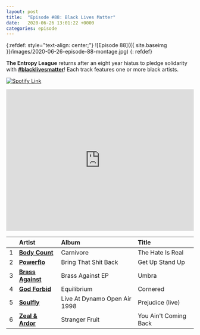 ```yaml
---
layout: post
title:  "Episode #88: Black Lives Matter"
date:   2020-06-26 13:01:22 +0000
categories: episode 
---
```


{:refdef: style="text-align: center;"}
![Episode 88]({{ site.baseimg }}/images/2020-06-26-episode-88-montage.jpg)
{: refdef}

**The Entropy League** returns after an eight year hiatus to pledge solidarity with [**#blacklivesmatter**](https://blacklivesmatter.com/)! Each track features one or more black artists.

[![Spotify Link](https://img.shields.io/badge/The%20Entropy%20League-Episode%2088-lightgrey?style=for-the-badge&logo=spotify)](https://open.spotify.com/playlist/09UcuKvxZiFUPHC9slG8eV)

<!-- more -->

<p></p>
<p align="center"><iframe src="https://open.spotify.com/embed/playlist/09UcuKvxZiFUPHC9slG8eV" width="100%" height="380" frameborder="0" allowtransparency="true" allow="encrypted-media"></iframe></p>

| | Artist | Album | Title |
| :---: | :--- | :--- | :--- |
| 1 | [**Body Count**](http://bodycountband.com/) | Carnivore | The Hate Is Real |
| 2 | [**Powerflo**](https://en.wikipedia.org/wiki/Powerflo) | Bring That Shit Back | Get Up Stand Up |
| 3 | [**Brass Against**](https://brassagainst.com/) | Brass Against EP | Umbra |
| 4 | [**God Forbid**](https://en.wikipedia.org/wiki/God_Forbid) | Equilibrium | Cornered |
| 5 | [**Soulfly**](http://www.soulfly.com/) | Live At Dynamo Open Air 1998 | Prejudice (live) |
| 6 | [**Zeal & Ardor**](https://www.zealandardor.com/) | Stranger Fruit | You Ain't Coming Back |

